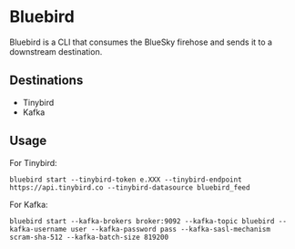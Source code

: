 # Bluebird

Bluebird is a CLI that consumes the BlueSky firehose and sends it to a downstream destination.

## Destinations

- Tinybird
- Kafka

## Usage

For Tinybird:

```
bluebird start --tinybird-token e.XXX --tinybird-endpoint https://api.tinybird.co --tinybird-datasource bluebird_feed
```

For Kafka:

```
bluebird start --kafka-brokers broker:9092 --kafka-topic bluebird --kafka-username user --kafka-password pass --kafka-sasl-mechanism scram-sha-512 --kafka-batch-size 819200
```